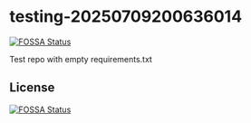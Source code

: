 # testing-20250709200636014
[![FOSSA Status](https://app.fossa.com/api/projects/git%2Bgithub.com%2Fkirogum%2Ftesting-20250709200636014.svg?type=shield)](https://app.fossa.com/projects/git%2Bgithub.com%2Fkirogum%2Ftesting-20250709200636014?ref=badge_shield)

Test repo with empty requirements.txt


## License
[![FOSSA Status](https://app.fossa.com/api/projects/git%2Bgithub.com%2Fkirogum%2Ftesting-20250709200636014.svg?type=large)](https://app.fossa.com/projects/git%2Bgithub.com%2Fkirogum%2Ftesting-20250709200636014?ref=badge_large)